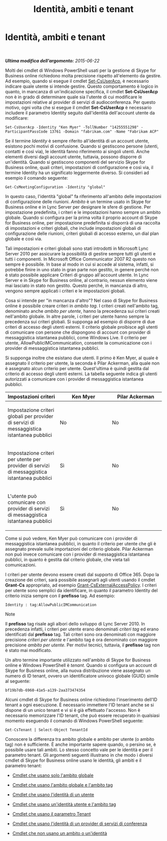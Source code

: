 ﻿---
title: Identità, ambiti e tenant
TOCTitle: Identità, ambiti e tenant
ms:assetid: 7cfa194a-2d01-4370-9b48-ee13ff597fa5
ms:mtpsurl: https://technet.microsoft.com/it-it/library/Dn362819(v=OCS.15)
ms:contentKeyID: 56269947
ms.date: 08/24/2015
mtps_version: v=OCS.15
ms.translationtype: HT
---

# Identità, ambiti e tenant

 

_**Ultima modifica dell'argomento:** 2015-06-22_

Molti dei cmdlet di Windows PowerShell usati per la gestione di Skype for Business online richiedono molta precisione rispetto all'elemento da gestire. Ad esempio, quando si esegue il cmdlet [Set-CsUserAcp](https://docs.microsoft.com/en-us/powershell/module/skype/Set-CsUserAcp), è necessario indicare quale utente si intende gestire. Questo comportamento è logico in quanto, in mancanza di un'indicazione specifica, il cmdlet **Set-CsUserAcp** non è in grado di determinare quale sia l'utente di cui modificare le impostazioni relative al provider di servizi di audioconferenza. Per questo motivo, ogni volta che si esegue il cmdlet **Set-CsUserAcp** è necessario includere il parametro Identity seguito dall'identità dell'account utente da modificare:

    Set-CsUserAcp -Identity "Ken Myer" -TollNumber "14255551298" -ParticipantPassCode 13761 -Domain "fabrikam.com" -Name "Fabrikam ACP"

Se il termine *Identity* è sempre riferito all'identità di un account utente, esistono pochi motivi di confusione. Quando si gestiscono persone (utenti, contatti e così via), le identità fanno riferimento ai singoli utenti. Anche elementi diversi dagli account utente, tuttavia, possono disporre di un'identità. Quando si gestiscono componenti del servizio Skype for Business online, quali criteri, impostazioni di configurazione e così via, il termine Identity ha un significato leggermente diverso. Si consideri ad esempio il comando seguente:

    Get-CsMeetingConfiguration -Identity "global"

In questo caso, l'identità "global" fa riferimento all'ambito delle impostazioni di configurazione delle riunioni. *Ambito* è un termine usato in Skype for Business online e in Lync Server per designare le sfere di gestione. Per impostazione predefinita, i criteri e le impostazioni hanno sempre un ambito globale. Quando si configura per la prima volta il proprio account di Skype for Business online, per impostazione predefinita si disporrà di una raccolta di impostazioni e criteri globali, che include impostazioni globali di configurazione delle riunioni, criteri globali di accesso esterno, un dial plan globale e così via.

Tali impostazioni e criteri globali sono stati introdotti in Microsoft Lync Server 2010 per assicurare la possibilità di gestire sempre tutti gli utenti e tutti i componenti. In Microsoft Office Communicator 2007 R2 questo non sempre è possibile. In base al modo in cui si accede al sistema, infatti, si potrebbe finire in uno stato in gran parte non gestito, in genere perché non è stato possibile applicare Criteri di gruppo all'account utente. In Lync Server e in Skype for Business online, al contrario, nessun elemento viene mai lasciato in stato non gestito. Questo perché, in mancanza di altro, vengono sempre applicati i criteri e le impostazioni globali.

Cosa si intende per "in mancanza d'altro"? Nel caso di Skype for Business online è possibile creare criteri in *ambito tag*. I criteri creati nell'ambito tag, denominato anche *ambito per utente*, hanno la precedenza sui criteri creati nell'ambito globale. In altre parole, i criteri per utente hanno sempre la precedenza sui criteri globali. Si supponga ad esempio di disporre di due criteri di accesso degli utenti esterni. Il criterio globale proibisce agli utenti di comunicare con persone che dispongono di account con provider di messaggistica istantanea pubblici, come Windows Live. Il criterio per utente, AllowPublicIMCommunication, consente la comunicazione con i provider di messaggistica istantanea pubblici.

Si supponga inoltre che esistano due utenti. Il primo è Ken Myer, al quale è assegnato il criterio per utente, la seconda è Pilar Ackerman, alla quale non è assegnato alcun criterio per utente. Quest'ultima è quindi gestita dal criterio di accesso degli utenti esterni. La tabella seguente indica gli utenti autorizzati a comunicare con i provider di messaggistica istantanea pubblici.


<table>
<colgroup>
<col style="width: 33%" />
<col style="width: 33%" />
<col style="width: 33%" />
</colgroup>
<thead>
<tr class="header">
<th>Impostazioni criteri</th>
<th>Ken Myer</th>
<th>Pilar Ackerman</th>
</tr>
</thead>
<tbody>
<tr class="odd">
<td><p>Impostazione criteri globali per provider di servizi di messaggistica istantanea pubblici</p></td>
<td><p>No</p></td>
<td><p>No</p></td>
</tr>
<tr class="even">
<td><p>Impostazione criteri per utente per provider di servizi di messaggistica istantanea pubblici</p></td>
<td><p>Sì</p></td>
<td><p>No</p></td>
</tr>
<tr class="odd">
<td><p>L'utente può comunicare con provider di servizi di messaggistica istantanea pubblici</p></td>
<td><p>Sì</p></td>
<td><p>No</p></td>
</tr>
</tbody>
</table>


Come si può vedere, Ken Myer può comunicare con i provider di messaggistica istantanea pubblici, in quanto il criterio per utente che gli è assegnato prevale sulle importazioni del criterio globale. Pilar Ackerman non può invece comunicare con i provider di messaggistica istantanea pubblici, in quanto è gestita dal criterio globale, che vieta tali comunicazioni.

I criteri per utente devono essere creati dal supporto di Office 365. Dopo la creazione dei criteri, sarà possibile assegnarli agli utenti usando il cmdlet **Grant-Cs** appropriato, ad esempio [Grant-CsExternalAccessPolicy](grant-csexternalaccesspolicy.md). I criteri per utente sono semplici da identificare, in quanto il parametro Identity del criterio inizia sempre con il **prefisso** tag. Ad esempio:

    Identity : tag:AllowPublicIMCommunication


> [!NOTE]
> Il <STRONG>prefisso</STRONG> tag risale agli albori dello sviluppo di Lync Server 2010. In precedenza infatti, i criteri per utente erano denominati <EM>criteri tag</EM> ed erano identificati dal <STRONG>prefisso</STRONG> tag. Tali criteri sono ora denominati con maggiore precisione <EM>criteri per utente</EM> e l'ambito tag è ora denominato con maggiore precisione <EM>ambito per utente</EM>. Per motivi tecnici, tuttavia, il <STRONG>prefisso</STRONG> tag non è stato mai modificato.



Un altro termine importante utilizzato nell'ambito di Skype for Business online e Windows PowerShell è *tenant*. Quando si configura un account di Skype for Business online, alla nuova distribuzione viene assegnato un numero di ID tenant, ovvero un identificatore univoco globale (GUID) simile al seguente:

    bf19b7db-6960-41e5-a139-2aa373474354

Alcuni cmdlet di Skype for Business online richiedono l'inserimento dell'ID tenant a ogni esecuzione. È necessario immettere l'ID tenant anche se si dispone di un unico tenant e vi si è già effettuato l'accesso. Non è necessario memorizzare l'ID tenant, che può essere recuperato in qualsiasi momento eseguendo il comando di Windows PowerShell seguente:

    Get-CsTenant | Select-Object TenantId

Conoscere la differenza tra ambito globale e ambito per utente (o ambito tag) non è sufficiente. È anche importante sapere quando, o persino se, è possibile usare tali ambiti. Lo stesso concetto vale per le identità e per il parametro tenant. Gli argomenti seguenti illustrano in che modo i diversi cmdlet di Skype for Business online usano le identità, gli ambiti e il parametro tenant:

  - [Cmdlet che usano solo l'ambito globale](cmdlets-in-skype-for-business-online-that-use-only-the-global-scope.md)

  - [Cmdlet che usano l'ambito globale e l'ambito tag](cmdlets-in-skype-for-business-online-that-use-the-global-scope-and-the-tag-scope.md)

  - [Cmdlet che usano l'identità di un utente](cmdlets-in-skype-for-business-online-that-use-a-user-identity.md)

  - [Cmdlet che usano un'identità utente e l'ambito tag](cmdlets-in-skype-for-business-online-that-use-a-user-identity-and-the-tag-scope.md)

  - [Cmdlet che usano il parametro Tenant](cmdlets-in-skype-for-business-online-that-use-the-tenant-parameter.md)

  - [Cmdlet che usano l'identità di un provider di servizi di conferenza](cmdlets-in-skype-for-business-online-that-use-a-conferencing-provider-identity.md)

  - [Cmdlet che non usano un ambito o un'identità](cmdlets-in-skype-for-business-online-that-do-not-use-a-scope-or-an-identity.md)

